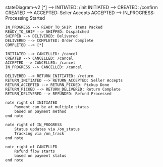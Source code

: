 stateDiagram-v2
    [*] --> INITIATED: /init
    INITIATED --> CREATED: /confirm
    CREATED --> ACCEPTED: Seller Accepts
    ACCEPTED --> IN_PROGRESS: Processing Started
    
    IN_PROGRESS --> READY_TO_SHIP: Items Packed
    READY_TO_SHIP --> SHIPPED: Dispatched
    SHIPPED --> DELIVERED: Delivered
    DELIVERED --> COMPLETED: Order Complete
    COMPLETED --> [*]
    
    INITIATED --> CANCELLED: /cancel
    CREATED --> CANCELLED: /cancel
    ACCEPTED --> CANCELLED: /cancel
    IN_PROGRESS --> CANCELLED: /cancel
    
    DELIVERED --> RETURN_INITIATED: /return
    RETURN_INITIATED --> RETURN_ACCEPTED: Seller Accepts
    RETURN_ACCEPTED --> RETURN_PICKED: Pickup Done
    RETURN_PICKED --> RETURN_DELIVERED: Return Complete
    RETURN_DELIVERED --> REFUNDED: Refund Processed
    
    note right of INITIATED
        Payment can be at multiple states
        based on payment method
    end note
    
    note right of IN_PROGRESS
        Status updates via /on_status
        Tracking via /on_track
    end note
    
    note right of CANCELLED
        Refund flow starts
        based on payment status
    end note
